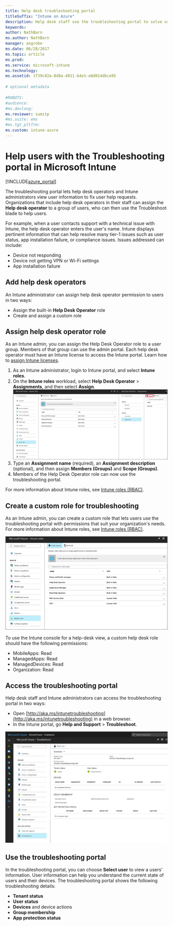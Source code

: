 ```yaml
---
title: Help desk troubleshooting portal
titleSuffix: "Intune on Azure"
description: Help desk staff use the troubleshooting portal to solve users' technical problems  
keywords:
author: NathBarn
ms.author: NathBarn
manager: angrobe
ms.date: 06/28/2017
ms.topic: article
ms.prod:
ms.service: microsoft-intune
ms.technology:
ms.assetid: 1f39c02a-8d8a-4911-b4e1-e8d014dbce95

# optional metadata

#ROBOTS:
#audience:
#ms.devlang:
ms.reviewer: sumitp
#ms.suite: ems
#ms.tgt_pltfrm:
ms.custom: intune-azure
---
```

# Help users with the Troubleshooting portal in Microsoft Intune

[!INCLUDE[azure_portal](./includes/azure_portal.md)]

The troubleshooting portal lets help desk operators and Intune administrators view user information to fix user help requests. Organizations that include help desk operators in their staff can assign the **Help desk operator** to a group of users, who can then use the Troubleshoot blade to help users.

For example, when a user contacts support with a technical issue with Intune, the help desk operator enters the user's name. Intune displays pertinent information that can help resolve many tier-1 issues such as user status, app installation failure, or compliance issues. Issues addressed can include:
- Device not responding
-	Device not getting VPN or Wi-Fi settings
-	App installation failure


## Add help desk operators
An Intune administrator can assign help desk operator permission to users in two ways:
- Assign the built-in **Help Desk Operator** role
- Create and assign a custom role

## Assign help desk operator role
As an Intune admin, you can assign the Help Desk Operator role to a user group. Members of that group can use the admin portal. Each help desk operator must have an Intune license to access the Intune portal. Learn how to [assign Intune licenses](licenses-assign.md).

1. As an Intune administrator, login to Intune portal, and select **Intune roles**.
2. On the **Intune roles** workload, select **Help Desk Operator** > **Assignments**, and then select **Assign**.
  ![Screenshot of Intune portal showing the Intune roles highlighted and a list of built-in roles including Help Desk Operator with Assignments highlighted and a red box around Assign](./media/help-desk-user-assign.png)
3. Type an **Assignment name** (required), an **Assignment description** (optional), and then assign **Members (Groups)** and **Scope (Groups)**.
4. Members of the Help Desk Operator role can now use the troubleshooting portal.

For more information about Intune roles, see [Intune roles (RBAC)](role-based-access-control.md).

## Create a custom role for troubleshooting
As an Intune admin, you can create a custom role that lets users use the troubleshooting portal with permissions that suit your organization's needs. For more information about Intune roles, see [Intune roles (RBAC)](role-based-access-control.md).

![Screenshot of Intune portal showing the Intune roles highlighted and a list of built-in roles including Help Desk Operator](./media/help-desk-user-add.png)

To use the Intune console for a help-desk view, a custom help desk role should have the following permissions:
- MobileApps: Read
- ManagedApps: Read
- ManagedDevices: Read
- Organization: Read

## Access the troubleshooting portal

Help desk staff and Intune administrators can access the troubleshooting portal in two ways:
- Open [http://aka.ms/intunetroubleshooting](http://aka.ms/intunetroubleshooting) in a web browser.
- In the Intune portal, go **Help and Support** > **Troubleshoot**.

![Screenshot of the Intune Troubleshoot workload with Select User link](media/help-desk-user.png)

## Use the troubleshooting portal

In the troubleshooting portal, you can choose **Select user** to view a users' information. User information can help you understand the current state of users and their devices. The troubleshooting portal shows the following troubleshooting details:
- **Tenant status**
- **User status**
- **Devices** and device actions
- **Group membership**
- **App protection status**
